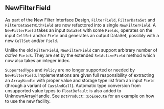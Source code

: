 ## NewFilterField

As part of the New Filter Interface Design, `FilterField`, `FilterDataSet`
and `FilterDataSetWithField` are now refactored into a single
`NewFilterField`. A `NewFilterField` takes an input `DataSet` with some
`Fields`, operates on the input `CellSet` and/or `Field` and generates an
output DataSet, possibly with a new `CellSet` and/or `Field`.

Unlike the old `FilterField`, `NewFilterField` can support arbitrary number
of *active* `Field`s. They are set by the extended `SetActiveField` method
which now also takes an integer index.

`SupportedType` and `Policy` are no longer supported or needed by
`NewFilterField`. Implementations are given full responsibility of extracting
an `ArrayHandle` with proper value and storage type list from an input `Field`
(through a variant of `CastAndCall`). Automatic type conversion from unsupported
value types to `FloatDefault` is also added to UnknownArrayHandle. See
`DotProduct::DoExecute` for an example on how to use the new facility.
